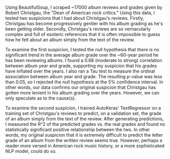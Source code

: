   Using BeautifulSoup, I scraped ~17000 album reviews and grades given by Robert Christgau, the "Dean of American rock critics." Using this data, I tested two suspicions that I had about Christgau's reviews. Firstly, Christgau has become progressively gentler with his album grading as he's been getting older. Secondly, Christgau's reviews are so vernacularly complex and full of esoteric references that it is often impossible to guess how he felt about an album simply from the text of the review.

  To examine the first suspicion, I tested the null hypothesis that there is no significant trend in the average album grade over the ~60-year period he has been reviewing albums. I found a 0.68 (moderate to strong) correlation between album year and grade, supporting my suspicion that his grades have inflated over the years. I also ran a Tau test to measure the ordinal association between album year and grade. The resulting p-value was less than 0.05, so I rejected the null hypothesis at the 5% confidence interval. In other words, our data confirms our original suspicion that Christgau has gotten more lenient in his album grading over the years. However, we can only speculate as to the cause(s).
    
  To examine the second suspicion, I trained AutoKeras' TextRegressor on a training set of Christgau's reviews to predict, on a validation set, the grade of an album simply from the text of the review. After generating predictions, I measured the R^2 of the predicted grades vs. the real grades and found no statistically significant positive relationship between the two. In other words, my original suspicion that it is extremely difficult to predict the letter grade of an album from the written review seems true. However, perhaps a reader more versed in American rock music history, or a more sophisticated NLP model, could do so.
